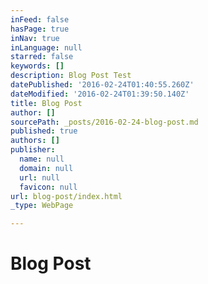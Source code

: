 ```yaml
---
inFeed: false
hasPage: true
inNav: true
inLanguage: null
starred: false
keywords: []
description: Blog Post Test
datePublished: '2016-02-24T01:40:55.260Z'
dateModified: '2016-02-24T01:39:50.140Z'
title: Blog Post
author: []
sourcePath: _posts/2016-02-24-blog-post.md
published: true
authors: []
publisher:
  name: null
  domain: null
  url: null
  favicon: null
url: blog-post/index.html
_type: WebPage

---
```

# Blog Post
